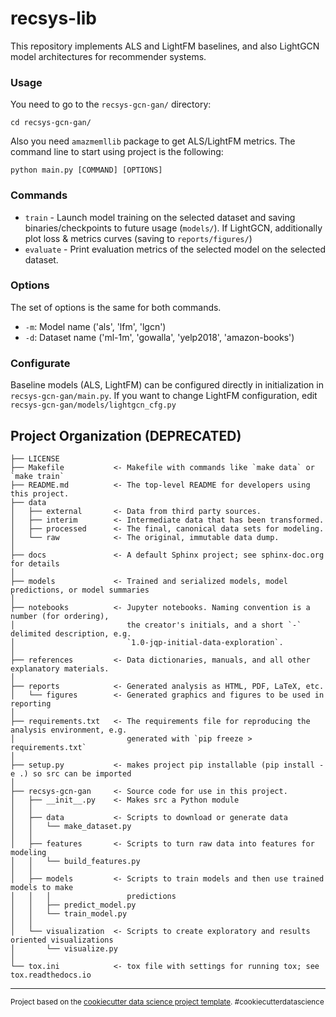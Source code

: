 recsys-lib
==============================

This repository implements ALS and LightFM baselines, and also LightGCN model architectures for recommender systems.

### Usage
You need to go to the `recsys-gcn-gan/` directory:
```
cd recsys-gcn-gan/
```
Also you need `amazmemllib` package to get ALS/LightFM metrics. The command line to start using project is the following:
```
python main.py [COMMAND] [OPTIONS]
```

### Commands
* `train` - Launch model training on the selected dataset and saving binaries/checkpoints to future usage (`models/`). If LightGCN, additionally plot loss & metrics curves (saving to `reports/figures/`)
* `evaluate` - Print evaluation metrics of the selected model on the selected dataset. 

### Options
The set of options is the same for both commands. 
* `-m`: Model name ('als', 'lfm', 'lgcn')
* `-d`: Dataset name ('ml-1m', 'gowalla', 'yelp2018', 'amazon-books')

### Configurate
Baseline models (ALS, LightFM) can be configured directly in initialization in `recsys-gcn-gan/main.py`.
If you want to change LightFM configuration, edit `recsys-gcn-gan/models/lightgcn_cfg.py`

Project Organization (DEPRECATED)
------------

    ├── LICENSE
    ├── Makefile           <- Makefile with commands like `make data` or `make train`
    ├── README.md          <- The top-level README for developers using this project.
    ├── data
    │   ├── external       <- Data from third party sources.
    │   ├── interim        <- Intermediate data that has been transformed.
    │   ├── processed      <- The final, canonical data sets for modeling.
    │   └── raw            <- The original, immutable data dump.
    │
    ├── docs               <- A default Sphinx project; see sphinx-doc.org for details
    │
    ├── models             <- Trained and serialized models, model predictions, or model summaries
    │
    ├── notebooks          <- Jupyter notebooks. Naming convention is a number (for ordering),
    │                         the creator's initials, and a short `-` delimited description, e.g.
    │                         `1.0-jqp-initial-data-exploration`.
    │
    ├── references         <- Data dictionaries, manuals, and all other explanatory materials.
    │
    ├── reports            <- Generated analysis as HTML, PDF, LaTeX, etc.
    │   └── figures        <- Generated graphics and figures to be used in reporting
    │
    ├── requirements.txt   <- The requirements file for reproducing the analysis environment, e.g.
    │                         generated with `pip freeze > requirements.txt`
    │
    ├── setup.py           <- makes project pip installable (pip install -e .) so src can be imported
    │
    ├── recsys-gcn-gan     <- Source code for use in this project.
    │   ├── __init__.py    <- Makes src a Python module
    │   │
    │   ├── data           <- Scripts to download or generate data
    │   │   └── make_dataset.py
    │   │
    │   ├── features       <- Scripts to turn raw data into features for modeling
    │   │   └── build_features.py
    │   │
    │   ├── models         <- Scripts to train models and then use trained models to make
    │   │   │                 predictions
    │   │   ├── predict_model.py
    │   │   └── train_model.py
    │   │
    │   └── visualization  <- Scripts to create exploratory and results oriented visualizations
    │       └── visualize.py
    │
    └── tox.ini            <- tox file with settings for running tox; see tox.readthedocs.io


--------

<p><small>Project based on the <a target="_blank" href="https://drivendata.github.io/cookiecutter-data-science/">cookiecutter data science project template</a>. #cookiecutterdatascience</small></p>
